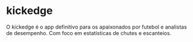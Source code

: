 # kickedge
O kickedge é o app definitivo para os apaixonados por futebol e analistas de desempenho. Com foco em estatísticas de chutes e escanteios.
